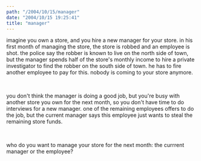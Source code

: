 ```yaml
---
path: "/2004/10/15/manager" 
date: "2004/10/15 19:25:41" 
title: "manager" 
---
```

<p>imagine you own a store, and you hire a new manager for your store. in his first month of managing the store, the store is robbed and an employee is shot. the police say the robber is known to live on the north side of town, but the manager spends half of the store's monthly income to hire a private investigator  to find the robber on the south side of town. he has to fire another employee to pay for this. nobody is coming to your store anymore.</p><br><p>you don't think the manager is doing a good job, but you're busy with another store you own for the next month, so you don't have time to do interviews for a new manager. one of the remaining employees offers to do the job, but the current manager says this employee just wants to steal the remaining store funds.</p><br><p>who do you want to manage your store for the next month: the currrent manager or the employee?</p>